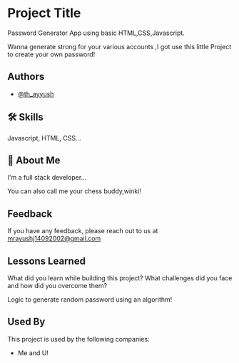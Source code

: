 
# Project Title
Password Generator App using basic HTML,CSS,Javascript.

Wanna generate strong for your various accounts ,I got use this little Project to create your own password!
 


## Authors

- [@th_ayyush](https://www.github.com/th_ayyush)


## 🛠 Skills
Javascript, HTML, CSS...


## 🚀 About Me
I'm a full stack developer...

You can also call me your chess buddy,winki!
## Feedback

If you have any feedback, please reach out to us at mrayushj14092002@gmail.com


## Lessons Learned

What did you learn while building this project? What challenges did you face and how did you overcome them?

Logic to generate random password using an algorithm!
## Used By

This project is used by the following companies:

- Me and U!


